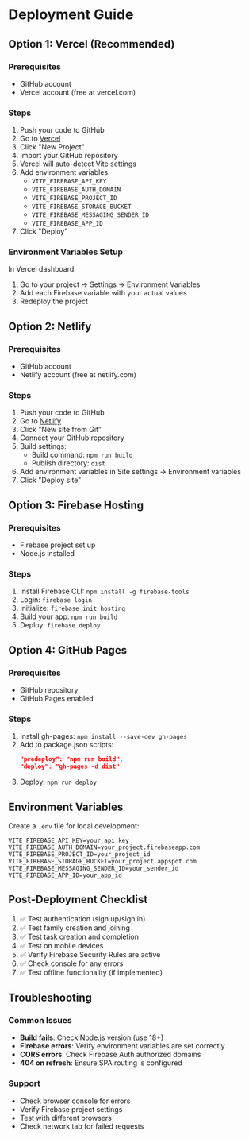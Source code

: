 # Deployment Guide

## Option 1: Vercel (Recommended)

### Prerequisites
- GitHub account
- Vercel account (free at vercel.com)

### Steps
1. Push your code to GitHub
2. Go to [Vercel](https://vercel.com)
3. Click "New Project"
4. Import your GitHub repository
5. Vercel will auto-detect Vite settings
6. Add environment variables:
   - `VITE_FIREBASE_API_KEY`
   - `VITE_FIREBASE_AUTH_DOMAIN`
   - `VITE_FIREBASE_PROJECT_ID`
   - `VITE_FIREBASE_STORAGE_BUCKET`
   - `VITE_FIREBASE_MESSAGING_SENDER_ID`
   - `VITE_FIREBASE_APP_ID`
7. Click "Deploy"

### Environment Variables Setup
In Vercel dashboard:
1. Go to your project → Settings → Environment Variables
2. Add each Firebase variable with your actual values
3. Redeploy the project

## Option 2: Netlify

### Prerequisites
- GitHub account
- Netlify account (free at netlify.com)

### Steps
1. Push your code to GitHub
2. Go to [Netlify](https://netlify.com)
3. Click "New site from Git"
4. Connect your GitHub repository
5. Build settings:
   - Build command: `npm run build`
   - Publish directory: `dist`
6. Add environment variables in Site settings → Environment variables
7. Click "Deploy site"

## Option 3: Firebase Hosting

### Prerequisites
- Firebase project set up
- Node.js installed

### Steps
1. Install Firebase CLI: `npm install -g firebase-tools`
2. Login: `firebase login`
3. Initialize: `firebase init hosting`
4. Build your app: `npm run build`
5. Deploy: `firebase deploy`

## Option 4: GitHub Pages

### Prerequisites
- GitHub repository
- GitHub Pages enabled

### Steps
1. Install gh-pages: `npm install --save-dev gh-pages`
2. Add to package.json scripts:
   ```json
   "predeploy": "npm run build",
   "deploy": "gh-pages -d dist"
   ```
3. Deploy: `npm run deploy`

## Environment Variables

Create a `.env` file for local development:
```
VITE_FIREBASE_API_KEY=your_api_key
VITE_FIREBASE_AUTH_DOMAIN=your_project.firebaseapp.com
VITE_FIREBASE_PROJECT_ID=your_project_id
VITE_FIREBASE_STORAGE_BUCKET=your_project.appspot.com
VITE_FIREBASE_MESSAGING_SENDER_ID=your_sender_id
VITE_FIREBASE_APP_ID=your_app_id
```

## Post-Deployment Checklist

1. ✅ Test authentication (sign up/sign in)
2. ✅ Test family creation and joining
3. ✅ Test task creation and completion
4. ✅ Test on mobile devices
5. ✅ Verify Firebase Security Rules are active
6. ✅ Check console for any errors
7. ✅ Test offline functionality (if implemented)

## Troubleshooting

### Common Issues
- **Build fails**: Check Node.js version (use 18+)
- **Firebase errors**: Verify environment variables are set correctly
- **CORS errors**: Check Firebase Auth authorized domains
- **404 on refresh**: Ensure SPA routing is configured

### Support
- Check browser console for errors
- Verify Firebase project settings
- Test with different browsers
- Check network tab for failed requests

